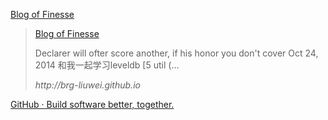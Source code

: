 
<a href="http://brg-liuwei.github.io">Blog of Finesse</a>
<a href="http://brg-liuwei.github.io"></a>

<blockquote class="quote">
<a href="http://brg-liuwei.github.io">Blog of Finesse</a>
<br>
<p>Declarer will ofter score another, if his honor you don't cover Oct 24, 2014 和我一起学习leveldb [5 util (...</p>
<cite>http://brg-liuwei.github.io</cite>
</blockquote>


<a href="http://github.com">GitHub · Build software better, together.</a>



